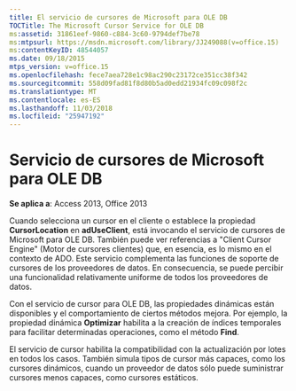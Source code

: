 ```yaml
---
title: El servicio de cursores de Microsoft para OLE DB
TOCTitle: The Microsoft Cursor Service for OLE DB
ms:assetid: 31861eef-9860-c884-3c60-9794def7be78
ms:mtpsurl: https://msdn.microsoft.com/library/JJ249088(v=office.15)
ms:contentKeyID: 48544057
ms.date: 09/18/2015
mtps_version: v=office.15
ms.openlocfilehash: fece7aea728e1c98ac290c23172ce351cc38f342
ms.sourcegitcommit: 558d09fad81f8d80b5ad0edd21934fc09c098f2c
ms.translationtype: MT
ms.contentlocale: es-ES
ms.lasthandoff: 11/03/2018
ms.locfileid: "25947192"
---
```

# <a name="microsoft-cursor-service-for-ole-db"></a>Servicio de cursores de Microsoft para OLE DB


**Se aplica a**: Access 2013, Office 2013

Cuando selecciona un cursor en el cliente o establece la propiedad **CursorLocation** en **adUseClient**, está invocando el servicio de cursores de Microsoft para OLE DB. También puede ver referencias a "Client Cursor Engine" (Motor de cursores clientes) que, en esencia, es lo mismo en el contexto de ADO. Este servicio complementa las funciones de soporte de cursores de los proveedores de datos. En consecuencia, se puede percibir una funcionalidad relativamente uniforme de todos los proveedores de datos.

Con el servicio de cursor para OLE DB, las propiedades dinámicas están disponibles y el comportamiento de ciertos métodos mejora. Por ejemplo, la propiedad dinámica **Optimizar** habilita a la creación de índices temporales para facilitar determinadas operaciones, como el método **Find**.

El servicio de cursor habilita la compatibilidad con la actualización por lotes en todos los casos. También simula tipos de cursor más capaces, como los cursores dinámicos, cuando un proveedor de datos sólo puede suministrar cursores menos capaces, como cursores estáticos.

